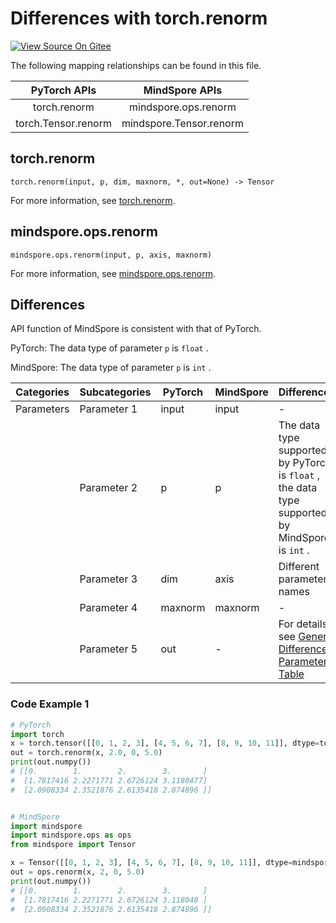 # Differences with torch.renorm

[![View Source On Gitee](https://mindspore-website.obs.cn-north-4.myhuaweicloud.com/website-images/r2.0/resource/_static/logo_source_en.png)](https://gitee.com/mindspore/docs/blob/r2.0/docs/mindspore/source_en/note/api_mapping/pytorch_diff/renorm.md)

The following mapping relationships can be found in this file.

|     PyTorch APIs      |      MindSpore APIs       |
| :-------------------: | :-----------------------: |
|    torch.renorm     |  mindspore.ops.renorm   |
|   torch.Tensor.renorm    |   mindspore.Tensor.renorm    |

## torch.renorm

```text
torch.renorm(input, p, dim, maxnorm, *, out=None) -> Tensor
```

For more information, see [torch.renorm](https://pytorch.org/docs/1.8.1/generated/torch.renorm.html).

## mindspore.ops.renorm

```text
mindspore.ops.renorm(input, p, axis, maxnorm)
```

For more information, see [mindspore.ops.renorm](https://mindspore.cn/docs/en/r2.0/api_python/ops/mindspore.ops.renorm.html).

## Differences

API function of MindSpore is consistent with that of PyTorch.

PyTorch: The data type of parameter `p` is ``float`` .

MindSpore: The data type of parameter `p` is ``int`` .

| Categories | Subcategories | PyTorch | MindSpore | Differences  |
| --- |---------------|---------| --- |-------------|
| Parameters | Parameter 1 |input | input | -  |
| | Parameter 2 | p | p | The data type supported by PyTorch is ``float`` , the data type supported by MindSpore is ``int`` . |
|  | Parameter 3 | dim        | axis | Different parameter names  |
| | Parameter 4 | maxnorm | maxnorm |  - |
| | Parameter 5 | out | - | For details, see [General Difference Parameter Table](https://www.mindspore.cn/docs/en/master/note/api_mapping/pytorch_api_mapping.html#general-difference-parameter-table) |

### Code Example 1

```python
# PyTorch
import torch
x = torch.tensor([[0, 1, 2, 3], [4, 5, 6, 7], [8, 9, 10, 11]], dtype=torch.float32)
out = torch.renorm(x, 2.0, 0, 5.0)
print(out.numpy())
# [[0.        1.        2.        3.       ]
#  [1.7817416 2.2271771 2.6726124 3.1180477]
#  [2.0908334 2.3521876 2.6135418 2.874896 ]]


# MindSpore
import mindspore
import mindspore.ops as ops
from mindspore import Tensor

x = Tensor([[0, 1, 2, 3], [4, 5, 6, 7], [8, 9, 10, 11]], dtype=mindspore.float32)
out = ops.renorm(x, 2, 0, 5.0)
print(out.numpy())
# [[0.        1.        2.        3.       ]
#  [1.7817416 2.2271771 2.6726124 3.118048 ]
#  [2.0908334 2.3521876 2.6135418 2.874896 ]]
```
